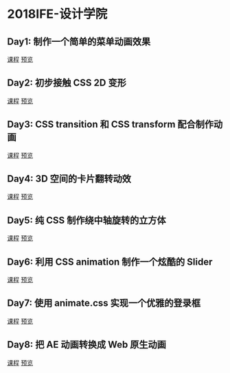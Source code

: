 # 2018IFE-设计学院
## Day1: 制作一个简单的菜单动画效果
[课程]()
[预览](https://shenhailin.github.io/IFE_Design/test1.html)
## Day2: 初步接触 CSS 2D 变形
[课程]()
[预览](https://shenhailin.github.io/IFE_Design/test2.html)
## Day3: CSS transition 和 CSS transform 配合制作动画
[课程]()
[预览](https://shenhailin.github.io/IFE_Design/test3.html)
## Day4: 3D 空间的卡片翻转动效
[课程]()
[预览]()
## Day5: 纯 CSS 制作绕中轴旋转的立方体
[课程]()
[预览]()
## Day6: 利用 CSS animation 制作一个炫酷的 Slider
[课程]()
[预览]()
## Day7: 使用 animate.css 实现一个优雅的登录框
[课程]()
[预览]()
## Day8: 把 AE 动画转换成 Web 原生动画
[课程]()
[预览]()
